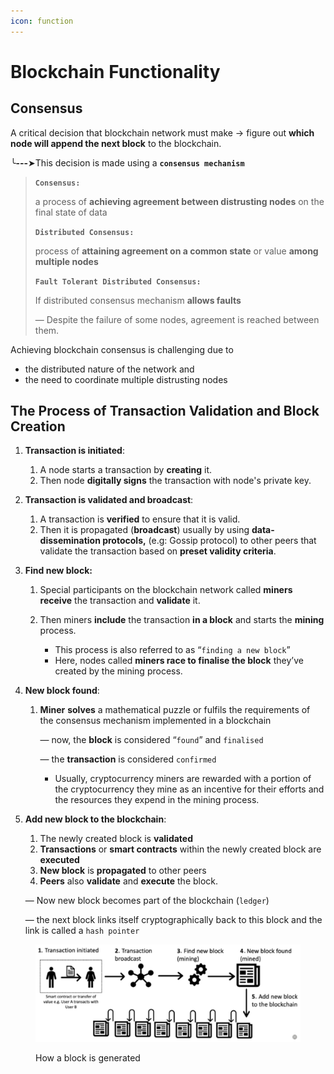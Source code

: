 ```yaml
---
icon: function
---
```


# Blockchain Functionality

## Consensus&#x20;

A critical decision that blockchain network must make -> figure out **which node will append the next block** to the blockchain.&#x20;

╰**---**➤This decision is made using a **`consensus mechanism`**



> **`Consensus:`**
>
> a process of **achieving agreement between distrusting nodes** on the final state of data
>
>
>
> **`Distributed Consensus:`**
>
> process of **attaining agreement on a common state** or value **among multiple nodes**
>
>
>
> **`Fault Tolerant Distributed Consensus:`**
>
> If distributed consensus mechanism **allows faults**&#x20;
>
> — Despite the failure of some nodes, agreement is reached between them.



Achieving blockchain consensus is challenging due to&#x20;

* the distributed nature of the network and&#x20;
* the need to coordinate multiple distrusting nodes



## The Process of Transaction Validation and Block Creation

1.  **Transaction is initiated**:&#x20;

    1. A node starts a transaction by **creating** it.&#x20;
    2. Then node **digitally signs** the transaction with node's private key.&#x20;


2.  **Transaction is validated and broadcast**:&#x20;

    1. A transaction is **verified** to ensure that it is valid.&#x20;
    2. Then it is propagated (**broadcast**) usually by using **data-dissemination protocols,** (e.g: Gossip protocol) to other peers that validate the transaction based on **preset validity criteria**.&#x20;


3. **Find new block:**
   1. Special participants on the blockchain network called **miners receive** the transaction and **validate** it.
   2.  Then miners **include** the transaction **in a block** and starts the **mining** process.

       * This process is also referred to as “`finding a new block`”
       * Here, nodes called **miners race to finalise the block** they’ve created by the mining process.

       &#x20;
4.  **New block found**:&#x20;

    1.  **Miner** **solves** a mathematical puzzle or fulfils the requirements of the consensus mechanism implemented in a blockchain

        — now, the **block** is considered “`found`” and `finalised`

        — the **transaction** is considered `confirmed`&#x20;

        * Usually, cryptocurrency miners are rewarded with a portion of the cryptocurrency they mine as an incentive for their efforts and the resources they expend in the mining process.


5.  **Add new block to the blockchain**:&#x20;

    1. The newly created block is **validated**
    2. **Transactions** or **smart contracts** within the newly created block are **executed**&#x20;
    3. **New block** is **propagated** to other peers&#x20;
    4. **Peers** also **validate** and **execute** the block.&#x20;

    — Now new block becomes part of the blockchain (`ledger`)&#x20;

    — the next block links itself cryptographically back to this block and the link is called a `hash pointer`



<figure><img src="../../.gitbook/assets/how-a-block-is-generated.png" alt="" width="563"><figcaption><p>How a block is generated</p></figcaption></figure>



